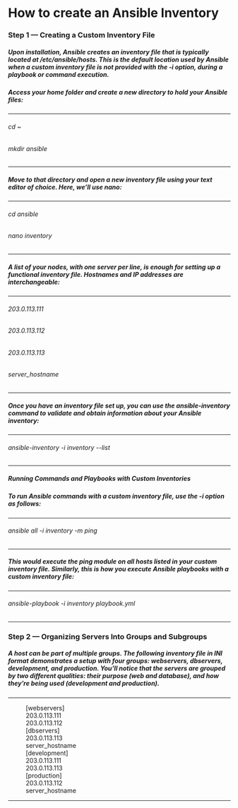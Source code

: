 # How to create an Ansible Inventory
### Step 1 — Creating a Custom Inventory File
##### Upon installation, Ansible creates an inventory file that is typically located at /etc/ansible/hosts. This is the default location used by Ansible when a custom inventory file is not provided with the -i option, during a playbook or command execution.

##### Access your home folder and create a new directory to hold your Ansible files:

------------------
###### cd ~
###### mkdir ansible
------------------

##### Move to that directory and open a new inventory file using your text editor of choice. Here, we’ll use nano:

------------------
###### cd ansible
###### nano inventory
------------------

##### A list of your nodes, with one server per line, is enough for setting up a functional inventory file. Hostnames and IP addresses are interchangeable:
------------------
###### 203.0.113.111
###### 203.0.113.112
###### 203.0.113.113
###### server_hostname
------------------

##### Once you have an inventory file set up, you can use the ansible-inventory command to validate and obtain information about your Ansible inventory:
------------------
###### ansible-inventory -i inventory --list
------------------

##### Running Commands and Playbooks with Custom Inventories
##### To run Ansible commands with a custom inventory file, use the -i option as follows:
------------------
###### ansible all -i inventory -m ping
------------------
##### This would execute the ping module on all hosts listed in your custom inventory file. Similarly, this is how you execute Ansible playbooks with a custom inventory file:
------------------
###### ansible-playbook -i inventory playbook.yml
------------------


### Step 2 — Organizing Servers Into Groups and Subgroups
##### A host can be part of multiple groups. The following inventory file in INI format demonstrates a setup with four groups: webservers, dbservers, development, and production. You’ll notice that the servers are grouped by two different qualities: their purpose (web and database), and how they’re being used (development and production).
------------------
<dl>
  <dd>[webservers]</dd>
  <dd>203.0.113.111</dd>
  <dd>203.0.113.112</dd>
  
  <dd>    </dd>
  
  <dd>[dbservers]</dd>
  <dd>203.0.113.113</dd>
  <dd>server_hostname</dd>
  
  <dd>   </dd>
  
  <dd>[development]</dd>
  <dd>203.0.113.111</dd>
  <dd>203.0.113.113</dd>
  
  <dd>    </dd>
  
  <dd>[production]</dd>
  <dd>203.0.113.112</dd>
  <dd>server_hostname</dd>
</dl>














------------------


